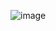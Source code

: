 
![image](https://user-images.githubusercontent.com/94519131/144435331-c0ebb81a-70de-47c6-a85d-b03d26b6af03.png)
